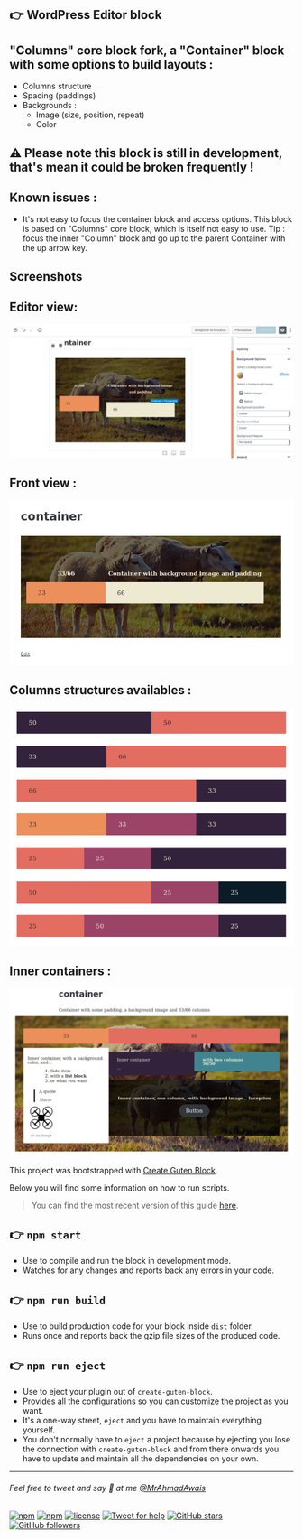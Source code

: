 ## 👉 WordPress Editor block

## "Columns" core block fork, a "Container" block with some options to build layouts :
- Columns structure
- Spacing (paddings)
- Backgrounds :
	- Image (size, position, repeat)
	- Color
	
## :warning: Please note this block is still in development, that's mean it could be broken frequently !

## Known issues :
- It's not easy to focus the container block and access options. This block is based on "Columns" core block, which is itself not easy to use. Tip : focus the inner "Column" block and go up to the parent Container with the up arrow key.

## Screenshots

## Editor view:
![Editor view](https://github.com/MarieComet/WP-container-block/blob/master/editor.png "Editor view")

## Front view :
![Front view](https://github.com/MarieComet/WP-container-block/blob/master/front.png "Front view")

## Columns structures availables :
![Possibles structures](https://github.com/MarieComet/WP-container-block/blob/master/structure.png "Structures")

## Inner containers :
![Inner containers](https://github.com/MarieComet/WP-container-block/blob/master/examples.png "Inner containers")

This project was bootstrapped with [Create Guten Block](https://github.com/ahmadawais/create-guten-block).

Below you will find some information on how to run scripts.

>You can find the most recent version of this guide [here](https://github.com/ahmadawais/create-guten-block).

## 👉  `npm start`
- Use to compile and run the block in development mode.
- Watches for any changes and reports back any errors in your code.

## 👉  `npm run build`
- Use to build production code for your block inside `dist` folder.
- Runs once and reports back the gzip file sizes of the produced code.

## 👉  `npm run eject`
- Use to eject your plugin out of `create-guten-block`.
- Provides all the configurations so you can customize the project as you want.
- It's a one-way street, `eject` and you have to maintain everything yourself.
- You don't normally have to `eject` a project because by ejecting you lose the connection with `create-guten-block` and from there onwards you have to update and maintain all the dependencies on your own.

---

###### Feel free to tweet and say 👋 at me [@MrAhmadAwais](https://twitter.com/mrahmadawais/)

[![npm](https://img.shields.io/npm/v/create-guten-block.svg?style=flat-square)](https://www.npmjs.com/package/create-guten-block) [![npm](https://img.shields.io/npm/dt/create-guten-block.svg?style=flat-square&label=downloads)](https://www.npmjs.com/package/create-guten-block)  [![license](https://img.shields.io/github/license/mashape/apistatus.svg?style=flat-square)](https://github.com/ahmadawais/create-guten-block) [![Tweet for help](https://img.shields.io/twitter/follow/mrahmadawais.svg?style=social&label=Tweet%20@MrAhmadAwais)](https://twitter.com/mrahmadawais/) [![GitHub stars](https://img.shields.io/github/stars/ahmadawais/create-guten-block.svg?style=social&label=Stars)](https://github.com/ahmadawais/create-guten-block/stargazers) [![GitHub followers](https://img.shields.io/github/followers/ahmadawais.svg?style=social&label=Follow)](https://github.com/ahmadawais?tab=followers)
